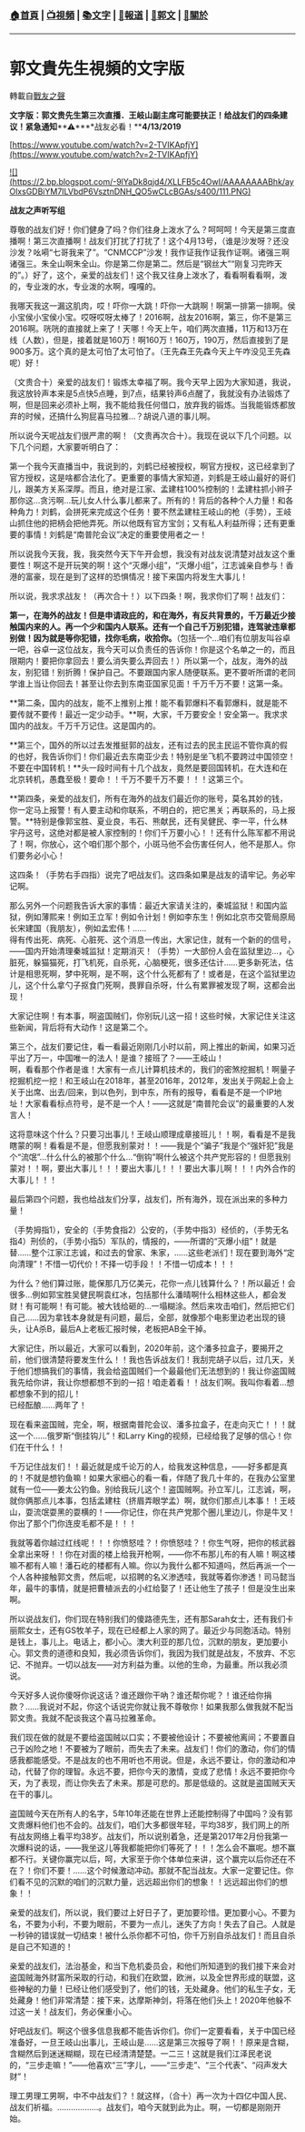 ###  [:house:首頁](https://github.com/ourhimalayas/home) | [:tv:視頻](https://github.com/ourhimalayas/videos) | [:books:文字](https://github.com/ourhimalayas/txt) | [:newspaper:報道](https://github.com/ourhimalayas/news) | [:eagle:郭文](https://github.com/ourhimalayas/guomedia) | [:pray:關於](https://github.com/ourhimalayas/home/tree/master/about)
---
# 郭文貴先生視頻的文字版
轉載自[戰友之聲](http://littleantvoice.blogspot.com)

**文字版：郭文贵先生第三次直播．王岐山副主席可能要扶正！给战友们的四条建议！紧急通知****⚠****️战友必看！****4/13/2019**
  

[https://www.youtube.com/watch?v=2-TVIKApfjY](https://www.youtube.com/watch?v=2-TVIKApfjY)

[!\[\](https://2.bp.blogspot.com/-9lYaDk8qjd4/XLLFB5c4OwI/AAAAAAAABhk/ayOlxsGDBiYM7ILVbdP6VsztnDNH_QO5wCLcBGAs/s400/111.PNG)](https://2.bp.blogspot.com/-9lYaDk8qjd4/XLLFB5c4OwI/AAAAAAAABhk/ayOlxsGDBiYM7ILVbdP6VsztnDNH_QO5wCLcBGAs/s1600/111.PNG)

**战友之声听写组**
  

尊敬的战友们好！你们健身了吗？你们往身上泼水了么？呵呵呵！今天是第三度直播啊！第三次直播啊！战友们打扰了打扰了！这个4月13号，（谁是沙发呀？还没沙发？吆嗬“七哥我来了”。“CNMCCP”沙发！我作证我作证我作证啊。诸强三啊诸强三。朱全山啊朱全山。你是第二你是第二。然后是“钢丝大”“刚复习完昨天的”。）好了，这个，亲爱的战友们！这个我又往身上泼水了，看看啊看看啊，泼的，专业泼的水，专业泼的水啊，嘎嘎的。
  

我哪天我这一漏这肌肉，哎！吓你一大跳！吓你一大跳啊！啊第一排第一排啊。侯小宝侯小宝侯小宝。哎呀哎呀太棒了！2016啊，战友2016啊，第三，你不是第三2016啊。咣咣的直接就上来了！天哪！今天上午，咱们两次直播，11万和13万在线（人数），但是，接着就是160万！啊160万！160万，190万，然后直接到了是900多万。这个真的是太可怕了太可怕了。（王先森王先森今天上午咋没见王先森呢）好！
  

（文贵合十）亲爱的战友们！锻炼太幸福了啊。我今天早上因为大家知道，我说，我这放铃声本来是5点快5点睡，到7点，结果铃声6点醒了，我就没有办法锻炼了啊，但是回来必须补上啊，我不能给我任何借口，放弃我的锻炼。当我能锻炼都放弃的时候，还搞什么狗屁喜马拉雅…？胡说八道的事儿啊。
  

所以说今天呢战友们很严肃的啊！（文贵再次合十）。我现在说以下几个问题。以下几个问题，大家要听明白了：
  

第一个我今天直播当中，我说到的，刘鹤已经被授权，啊官方授权，这已经拿到了官方授权，这是啥都合法化了。更重要的事情大家知道，刘鹤是王岐山最好的哥们儿，跟美方关系深厚。而且，绝对是江家、孟建柱100%控制的！孟建柱抓小辫子那你这…贪污啊…玩儿女人什么事儿都来了。所有的！背后的各种个人力量！和各种角力！刘鹤，会拼死来完成这个任务！要不然孟建柱王岐山的枪（手势），王岐山抓住他的把柄会把他弄死。所以他既有官方宝剑；又有私人利益所得；还有更重要的事情！刘鹤是“南普陀会议”决定的重要使用者之一！
  

所以说我今天我，我，我突然今天下午开会想，我没有对战友说清楚对战友这个重要性！啊这不是开玩笑的啊！这个“灭爆小组”，“灭爆小组”，江志诚亲自参与！香港的富豪，现在是到了这样的恐惧情况！接下来国内将发生大事儿！
  

所以说，我求求战友！（再次合十！）以下四条！啊，我求你们了啊！战友们：
  

**第一，在海外的战友！但是申请政庇的，和在海外，有反共背景的，千万最近少接触国内来的人。再一个少和国内人联系。还有一个自己千万别犯错，连驾驶违章都别做！因为就是等你犯错，找你毛病，收拾你。**（包括一个…咱们有位朋友叫谷卓一吧，谷卓一这位战友，我今天可以负责任的告诉你！你是这个名单之一的，而且限期内！要把你拿回去！要么消失要么弄回去！）所以第一个，战友，海外的战友，别犯错！别折腾！保护自己。不要跟国内家人随便联系。更不要听所谓的老同学谁上当让你回去！甚至让你去到东南亚国家见面！千万千万不要！这第一条。
  

**第二条，国内的战友，能不上推别上推！能不看郭爆料不看郭爆料，就是能不要传就不要传！最近一定少动手。**啊，大家，千万要安全！安全第一。我求求国内的战友。千万千万记住。这是国内的。
  

**第三个，国外的所以过去发推挺郭的战友，还有过去的民主民运不管你真的假的也好，我告诉你们！你们最近去东南亚少去！特别是坐飞机不要跨过中国领空！不要在中国转机！**头一段时间有十几个战友，竟然是要回国转机，在大连和在北京转机，愚蠢至极！要命！！千万不要千万不要！！！这第三个。
  

**第四条，亲爱的战友们，所有在海外的战友们最近你的账号，莫名其妙的钱，你一定马上报警！有人要主动和你联系，不明白的，把它黑关；再联系的，马上报警。**特别是像郭宝胜、夏业良，韦石、熊献民，还有吴健民、李一平，什么林宇丹这号，这绝对都是被人家控制的！你们千万要小心！！还有什么陈军都不用说了！啊，你放心，这个咱们那个那个，小斑马他不会伤害任何人，他不是那人。你们要务必小心！
  

这四条！（手势右手四指）说完了吧战友们。这四条如果是战友的请牢记。务必牢记啊。
  

那么另外一个问题我告诉大家的事情：最近大家请关注的，秦城监狱！和国内监狱，例如薄熙来！例如王立军！例如令计划！例如李东生！例如北京市交管局原局长宋建国（我朋友），例如孟宏伟！……<br>得有传出死、病死、心脏死、这个消息一传出，大家记住，就有一个新的的信号，——国内开始清理秦城监狱！定期消灭！（手势）一大部份人会在监狱里边…，心脏死，躲猫猫死，打飞机死，自杀死，心脑梗死，很多还估计……更多新死法，估计是相思死啊，梦中死啊，是不啊，这个什么死都有了！或者是，在这个监狱里边儿，这个什么拿勺子抠食门死啊，畏罪自杀呀，什么有累罪被发现了啊，这都会出现！
  

大家记住啊！有本事，啊盗国贼们，你别玩儿这一招！这些时候，大家记住关注这些新闻，背后将有大动作！这是第二个。
  

第三个，战友们要记住，看一看最近刚刚几小时以前，网上推出的新闻，如果习近平出了万一，中国唯一的法人！是谁？接班了？——王岐山！<br>啊，看看那个作者是谁！大家有一点儿计算机技术的，我们的密煞挖掘机！啊量子挖掘机挖一挖！和王岐山在2018年，甚至2016年，2012年，发出关于网起上会上关于出席、出去/回来，到以色列，到中东，所有的报导，看看是不是一个IP地址！大家看看标点符号，是不是一个人！——这就是“南普陀会议”的最重要的人发言人！
  

这将意味这个什么？只要习出事儿！王岐山顺理成章接班儿！！啊，看看是不是我瞎蒙的啊！看看是不是，但愿我别蒙对！！——我是个“骗子”我是个“强奸犯”我是个“流氓”…什么什么的被那个什么…“倒钩”啊什么被这个共产党形容的！但愿我别蒙对！！啊，要出大事儿！！！要出大事儿！！！要出大事儿啊！！！内外合作的大事儿！！！
  

最后第四个问题，我也给战友们分享，战友们，所有海外，现在派出来的多种力量！
  

（手势拇指1），安全的（手势食指2）公安的，（手势中指3）经侦的，（手势无名指4）刑侦的，（手势小指5）军队的，情报的，——所谓的“灭爆小组”！就是替……整个江家江志诚，和过去的曾家、朱家，……这些老派们！现在要到海外“定向清理”！不惜一切代价！不择一切手段！！不惜一切成本！！！
  

为什么？他们算过账，能保那几万亿美元，花你一点儿钱算什么？！所以最近！会很多…例如郭宝胜吴健民啊袁红冰，包括那什么潘晴啊什么相林这些人，都会发财！有可能啊！有可能。被大钱给砸的…一塌糊涂。然后来攻击咱们，然后把它们自己……因为拿钱本身就是有问题，最后，全部，就像那个电影里边老出现的镜头，让A杀B，最后A上老板汇报时候，老板把AB全干掉。
  

大家记住，所以最近，大家可以看到，2020年前，这个潘多拉盒子，要揭开之前，他们很清楚将要发生什么！！我也告诉战友们！我刮完胡子以后，过几天，关于他们想搞我们的事情，我会给盗国贼们一个最最他们无法想到的！我让你盗国贼我先给你讲，我让你想都想不到的一招！咱走着看！！战友们啊。我叫你看着…想都想象不到的招儿！<br>已经酝酿……两年了！
  

现在看来盗国贼，完全，啊，根据南普陀会议、潘多拉盒子，在走向灭亡！！！就这一个……俄罗斯“倒挂钩儿”！和Larry King的视频，已经给我了足够的信心！你们在干什么！！
  

千万记住战友们！！最近就是成千论万的人，给我发这种信息，——好多都是真的！不就是想钓鱼嘛！如果大家细心的看一看，伴随了我几十年的，在我办公室里就有一位——姜太公钓鱼。别给我玩儿这个！盗国贼啊。孙立军儿，江志诚，啊，就你俩那点儿本事，包括孟建柱（挤眉弄眼学孟）啊，就你们那点儿本事！！王岐山，耍流氓耍黑的耍横的！——你记住，你在共产党那个圈儿里边儿，你是牛叉！你出了那个门你连皮毛都不是！！！
  

我就等着你越过红线呢！！！你愤怒哇？！你愤怒哇？！你生气呀，把你的核武器全拿出来呀！！你在对面的楼上给我开枪啊，——你不布那儿布的有人嘛！啊这楼嘛不都有人嘛！潘石屹的楼都有人嘛。你以为我什么都不知道吗，然后再派一个一个人各种接触郭文贵，然后呢，以招聘的名义渗透哇，我就等着你渗透！司马懿当年，最牛的事情，就是把曹植派去的小红给娶了！还让他生了孩子！但是没生出来啊。
  

所以说战友们，你们现在特别我们的傻路德先生，还有那Sarah女士，还有我们卡丽熙女士，还有GS牧羊子，现在已经都上人家的网了。最近少与同胞活动。特别是钱上，事儿上。电话上，都小心。澳大利亚的那几位，沉默的朋友，更加要小心。郭文贵的道德和良知，我必须告诉你们，我因为我们就是战友，不放弃、不忘记、不抛弃。一切以战友——对方利益为重。以他的生命，为最重。所以我必须说。
  

今天好多人说你傻呀你说这话？谁还跟你干吶？谁还帮你呢？！谁还给你捐款？……我说对不起，你这个话说完你就让我不尊敬你！如果我那么做我就不配当郭文贵。我就不配谈我这个喜马拉雅革命。
  

我们现在做的就是不要给盗国贼以口实；不要被他设计；不要被他离间；不要置自己于凶险之地！不要被为了眼前，而失去了未来。战友们！你们的激动，你们的情感我都能感受。不是战友的也不用听也不用说。但是，永远不要让，你的激动和冲动，代替了你的理智。永远不要，把你今天的激情，变成了悲情！永远不要把你今天，为了表现，而让你失去了未来。那是可悲的。那是低级的。这就是盗国贼天天在干的事儿。
  

盗国贼今天在所有人的名字，5年10年还能在世界上还能控制得了中国吗？没有郭文贵爆料他们也不会的。战友们，咱们大多都很年轻，平均38岁，我们网上的所有战友网络上看平均38岁。战友们，所以说别着急，还是第2017年2月份我第一次爆料说的话，——我坐这儿等我都能把你们等死了！！！怎么会不赢呢。想不赢都不行。关键你赢完以后，呵，大家至于你个体单位来讲，这个赢完以后你还在不在？！你们不要！……这个时候激动冲动。那就不配当战友。大家一定要记住。你们看不见的沉默的咱们的沉默力量，远远超出你们的想象！！远远超出你们的想象！！
  

亲爱的战友们，所以说，我们要过上好日子了，更加要珍惜。更加要小心。不要为名，不要为小利，不要为眼前，不要为一点儿，迷失了方向！失去了自己。人就是一秒钟的错误就一切结束！被什么杀你都不可怕，你千万别自杀战友们！而且自杀是自己不知道的！
  

亲爱的战友们，法治基金，和当下危机委员会，和他们所知道到的我们接下来会对盗国贼海外财富所采取的行动，和我们在欧盟，欧洲，以及全世界形成的联盟，这些神秘的力量！已经让他们感受到了，他们的钱，无处藏身。他们的私生子女，无处藏身！他们非常清楚：接下来，达摩斯神剑，将落在他们头上！2020年他躲不过这一关！战友们，务必保重小心。
  

好吧战友们。啊这个很多信息我都不能告诉你们。你们一定要看看，关于中国已经准备好，一旦王岐山出事儿，王岐山是……这是第三次报导了啊！！原来是含糊，含糊然后到迷迷糊糊，现在已经清清楚楚。一二三！这就是我们江泽民老说的，“三步走嘛！”——他喜欢“三”字儿，——“三步走”、“三个代表”、“闷声发大财”！
  

理工男理工男啊，中不中战友们？！就这样，（合十）再一次为十四亿中国人民、战友们祈福。………………。战友们，咱今天就到此为止。啊，一切都是刚刚开始。
  


  


  


  


  


  


  


<u></u><sub></sub><sup></sup><strike></strike>
